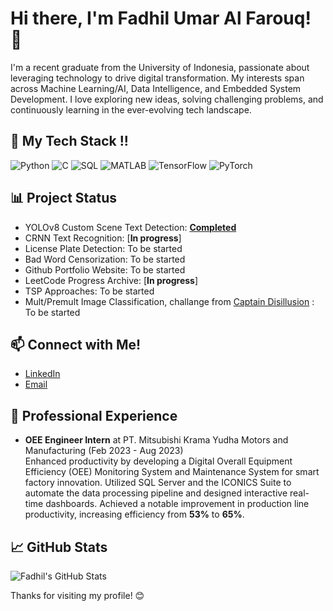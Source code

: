 # Hi there, I'm Fadhil Umar Al Farouq! 👋

I'm a recent graduate from the University of Indonesia, passionate about leveraging technology to drive digital transformation. My interests span across Machine Learning/AI, Data Intelligence, and Embedded System Development. I love exploring new ideas, solving challenging problems, and continuously learning in the ever-evolving tech landscape.

## 🔧 My Tech Stack !!

![Python](https://img.shields.io/badge/-Python-3776AB?style=flat-square&logo=python&logoColor=white)
![C](https://img.shields.io/badge/-C-A8B9CC?style=flat-square&logo=c&logoColor=white)
![SQL](https://img.shields.io/badge/-SQL-4479A1?style=flat-square&logo=sql&logoColor=white)
![MATLAB](https://img.shields.io/badge/-MATLAB-0076A8?style=flat-square&logo=mathworks&logoColor=white)
![TensorFlow](https://img.shields.io/badge/-TensorFlow-FF6F00?style=flat-square&logo=tensorflow&logoColor=white)
![PyTorch](https://img.shields.io/badge/-PyTorch-EE4C2C?style=flat-square&logo=pytorch&logoColor=white)

## 📊 Project Status

- YOLOv8 Custom Scene Text Detection: [**Completed**](https://github.com/Alfadhils/YOLOv8-Scene-Text-Detection)
- CRNN Text Recognition: [**In progress**]
- License Plate Detection: To be started
- Bad Word Censorization: To be started
- Github Portfolio Website: To be started
- LeetCode Progress Archive: [**In progress**]
- TSP Approaches: To be started
- Mult/Premult Image Classification, challange from [Captain Disillusion](https://www.youtube.com/watch?v=XobSAXZaKJ8) : To be started

## 📫 Connect with Me!

- [LinkedIn](https://www.linkedin.com/in/fadhil-u-bb7065140/)
- [Email](fadhilumaraf.9a@gmail.com)

## 💼 Professional Experience

- **OEE Engineer Intern** at PT. Mitsubishi Krama Yudha Motors and Manufacturing (Feb 2023 - Aug 2023)  
Enhanced productivity by developing a Digital Overall Equipment Efficiency (OEE) Monitoring System and Maintenance System for smart factory innovation. Utilized SQL Server and the ICONICS Suite to automate the data processing pipeline and designed interactive real-time dashboards. Achieved a notable improvement in production line productivity, increasing efficiency from **53%** to **65%**.

## 📈 GitHub Stats

![Fadhil's GitHub Stats](https://github-readme-stats.vercel.app/api?username=Alfadhils&show_icons=true&hide_title=true&hide_border=true&count_private=true)

Thanks for visiting my profile! 😊
